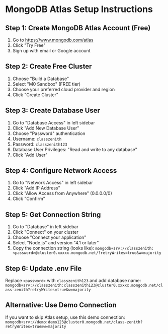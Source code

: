 # MongoDB Atlas Setup Instructions

## Step 1: Create MongoDB Atlas Account (Free)

1. Go to https://www.mongodb.com/atlas
2. Click "Try Free"
3. Sign up with email or Google account

## Step 2: Create Free Cluster

1. Choose "Build a Database" 
2. Select "M0 Sandbox" (FREE tier)
3. Choose your preferred cloud provider and region
4. Click "Create Cluster"

## Step 3: Create Database User

1. Go to "Database Access" in left sidebar
2. Click "Add New Database User"
3. Choose "Password" authentication
4. Username: `classzenith`
5. Password: `classzenith123`
6. Database User Privileges: "Read and write to any database"
7. Click "Add User"

## Step 4: Configure Network Access

1. Go to "Network Access" in left sidebar
2. Click "Add IP Address"
3. Click "Allow Access from Anywhere" (0.0.0.0/0)
4. Click "Confirm"

## Step 5: Get Connection String

1. Go to "Database" in left sidebar
2. Click "Connect" on your cluster
3. Choose "Connect your application"
4. Select "Node.js" and version "4.1 or later"
5. Copy the connection string (looks like):
   `mongodb+srv://classzenith:<password>@cluster0.xxxxx.mongodb.net/?retryWrites=true&w=majority`

## Step 6: Update .env File

Replace `<password>` with `classzenith123` and add database name:
`mongodb+srv://classzenith:classzenith123@cluster0.xxxxx.mongodb.net/class-zenith?retryWrites=true&w=majority`

## Alternative: Use Demo Connection

If you want to skip Atlas setup, use this demo connection:
`mongodb+srv://demo:demo123@cluster0.mongodb.net/class-zenith?retryWrites=true&w=majority`
